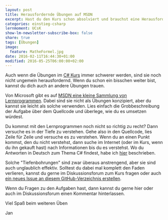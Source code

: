 ```yaml
---
layout: post
title: Herausfordernde Übungen auf MSDN
excerpt: Hast du den Kurs schon absolviert und brauchst eine Herausforderung? Wie wäre es hiermit?
categories: einstieg-csharp
lernmoment: UCsK
show-lm-newsletter-subscribe-box: false
share: true
tags: [Übungen]
image:
  feature: MatheFormel.jpg
date: 2016-02-11T16:44:30+01:00
modified: 2016-05-25T06:00:00+02:00
---
```


Auch wenn die Übungen im [C# Kurs](/einstieg-csharp/) immer schwerer werden, sind sie noch nicht ungemein herausfordernd. Wenn du schon ein bisschen weiter bist, kannst du dich auch an andere Übungen trauen.

Von Microsoft gibt es auf <a href="https://msdn.microsoft.com/de-de/library/aa288436(v=vs.71).aspx" target="_blank">MSDN eine kleine Sammlung von Lernprogrammen</a>. Dabei sind sie nicht als Übungen konzipiert, aber du kannst sie leicht als solche verwenden. Lies einfach die Grobbeschreibung der Aufgabe über dem Quellcode und überlege, wie du es umsetzen würdest.

Du kommst mit den Lernprogrammen noch nicht so richtig zu recht? Dann versuche es in der Tiefe zu verstehen. Gehe also in den Quellcode, lies Zeile für Zeile und versuche es zu verstehen. Wenn du an einen Punkt kommst, den du nicht verstehst, dann suche im Internet (oder im Kurs, wenn du ihn gekauft hast) nach Informationen bis du es verstehst. Wo du Antworten in Deutsch zum Thema C# findest, habe ich [hier](/csharp-programmieren/wenn-du-antworten-zu-csharp-in-deutsch-brauchst/) beschrieben.

Solche "Tiefenbohrungen" sind zwar überaus anstrengend, aber sie sind auch unglaublich effektiv. Solltest du dabei mal komplett den Faden verlieren, kannst du gerne im Diskussionsforum zum Kurs fragen oder auch [ein neues Issue an diesem GitHub-Verzeichnis erstellen](https://github.com/LernMoment/einstieg-csharp-syntax/issues).

Wenn du Fragen zu den Aufgaben hast, dann kannst du gerne hier oder auch im Diskussionsforum einen Kommentar hinterlassen.

Viel Spaß beim weiteren Üben

Jan
